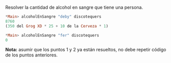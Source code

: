 
Resolver la cantidad de alcohol en sangre que tiene una persona. 

``` haskell
*Main> alcoholEnSangre "deby" discotequers
8760
(350 del Grog XD * 25 + 10 de la Cerveza * 1) 

*Main> alcoholEnSangre "fer" discotequers
0
```

**Nota:** asumir que los puntos 1 y 2 ya están resueltos, no debe repetir código de los puntos anteriores.

